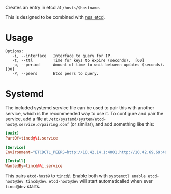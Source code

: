Creates an entry in etcd at `/hosts/$hostname`.

This is designed to be combined with
[nss\_etcd](https://github.com/tingar/libnss_etcd).

Usage
=====

```
Options:
   -i, --interface   Interface to query for IP.
   -t, --ttl         Time for keys to expire (seconds).  [60]
   -p, --period      Amount of time to wait between updates (seconds).  [30]
   -P, --peers       Etcd peers to query.
```

Systemd
=======

The included systemd service file can be used to pair this with another
service, which is the recommended way to use it. To configure and pair
the service, add a file at
`/etc/systemd/system/etcd-host@.service.d/pairing.conf` (or similar),
and add something like this:

```systemd.conf
[Unit]
PartOf=tincd@%i.service

[Service]
Environment="ETCDCTL_PEERS=http://10.42.14.1:4001,http://10.42.69.69:4001,http://10.42.10.10:4001"

[Install]
WantedBy=tincd@%i.service
```

This pairs `etcd-host@` to `tincd@`. Enable both with `systemctl enable
etcd-host@dev tincd@dev`. `etcd-host@dev` will start automaticalled when
ever `tincd@dev` starts.
